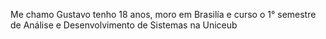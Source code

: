  Me chamo Gustavo tenho 18 anos, moro em Brasilía e curso o 1° semestre de Análise e Desenvolvimento de Sistemas na Uniceub

